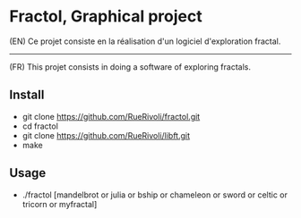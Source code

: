 # Fractol, Graphical project 

(EN)
Ce projet consiste en la réalisation d'un logiciel d'exploration fractal.

------------------------------------------------------------------------------------------------------

(FR)
This projet consists in doing a software of exploring fractals.

## Install
* git clone https://github.com/RueRivoli/fractol.git 
* cd fractol
* git clone https://github.com/RueRivoli/libft.git
* make

## Usage
* ./fractol [mandelbrot or julia or bship or chameleon or sword or celtic or tricorn or myfractal]
